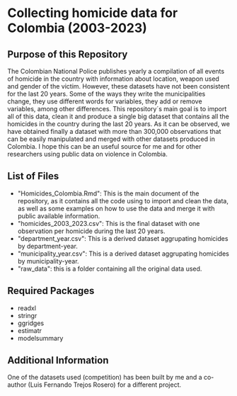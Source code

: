 # Collecting homicide data for Colombia (2003-2023)

## Purpose of this Repository
The Colombian National Police publishes yearly a compilation of all events of homicide in the country with information about location, weapon used and gender of the victim. However, these datasets have not been consistent for the last 20 years. Some of the ways they write the municipalities change, they use different words for variables, they add or remove variables, among other differences. This repository´s main goal is to import all of this data, clean it and produce a single big dataset that contains all the homicides in the country during the last 20 years. As it can be observed, we have obtained finally a dataset with more than 300,000 observations that can be easily manipulated and merged with other datasets produced in Colombia. I hope this can be an useful source for me and for other researchers using public data on violence in Colombia.

## List of Files
- "Homicides_Colombia.Rmd": This is the main document of the repository, as it contains all the code using to import and clean the data, as well as some examples on how to use the data and merge it with public available information.
- "homicides_2003_2023.csv": This is the final dataset with one observation per homicide during the last 20 years.
- "department_year.csv": This is a derived dataset aggrupating homicides by department-year.
- "municipality_year.csv": This is a derived dataset aggrupating homicides by municipality-year.
- "raw_data": this is a folder containing all the original data used.

## Required Packages
- readxl
- stringr
- ggridges
- estimatr
- modelsummary

## Additional Information
One of the datasets used (competition) has been built by me and a co-author (Luis Fernando Trejos Rosero) for a different project.
